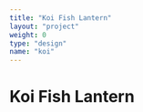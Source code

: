 ```yaml
---
title: "Koi Fish Lantern"
layout: "project"
weight: 0
type: "design"
name: "koi"
---
```


# Koi Fish Lantern
